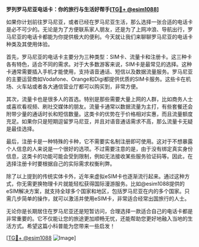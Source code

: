 **罗列罗马尼亚电话卡：你的旅行与生活好帮手[[TG💪+ @esim1088](https://t.me/s/esim1088)]**

如果你计划前往罗马尼亚，或者已经在罗马尼亚生活，那么选择一张合适的电话卡是必不可少的。无论是为了方便联系家人朋友，还是为了上网冲浪、导航出行，罗马尼亚的电话卡都能为你提供极大的便利。今天就让我们来聊聊罗马尼亚的电话卡种类及其使用体验。

首先，罗马尼亚的电话卡主要分为三种类型：SIM卡、流量卡和注册卡。这三种卡各有特色，适合不同的需求。对于大多数游客来说，SIM卡是最常见的选择。这种卡通常需要插入手机才能使用，支持语音通话、短信以及数据流量服务。罗马尼亚的主要运营商如Vodafone、Orange和Digi都提供优质的SIM卡服务。这些卡在机场、火车站或者各大通信营业厅都可以购买到，非常方便。

其次，流量卡也是很多人的首选。特别是那些需要大量上网的人群，比如商务人士或喜欢看视频、刷社交媒体的朋友。流量卡通常以数据流量为主打，有些套餐还会附带少量的通话时长和短信数量。这类卡的优势在于价格相对实惠，而且流量额度充足。如果你只是短期逗留罗马尼亚，并且对语音通话需求不高，那么流量卡无疑是最佳选择。

最后，注册卡是一种特殊的卡种，它不需要实名制注册即可使用。这对于不想暴露个人信息的人来说是一个很好的选项。不过需要注意的是，由于没有绑定真实身份信息，这类卡的功能可能会受到限制，例如无法接收某些服务验证码等。因此，在选择注册卡时要根据自己的实际需求权衡利弊。

除了以上提到的传统实体卡外，近年来虚拟eSIM卡也逐渐流行起来。通过这种方式，你无需更换物理卡片就能轻松获得国际漫游服务。比如@esim1088提供的eSIM解决方案，就支持全球多个国家和地区，包括罗马尼亚在内的多个国家。只需几步简单的操作，就可以激活并使用eSIM卡，非常适合经常出国旅行的人士。

无论你是长期居住在罗马尼亚还是短暂访问，合理选择一款适合自己的电话卡都是非常重要的。它不仅能让您的旅途更加顺畅无忧，还能帮助您更好地融入当地的生活方式。希望这篇小科普能为您带来一些启发！

[[TG💪+ @esim1088](https://t.me/s/esim1088) ![Image](https://i.postimg.cc/4NQfJmqS/Snipaste-2025-05-13-00-14-12.png)]